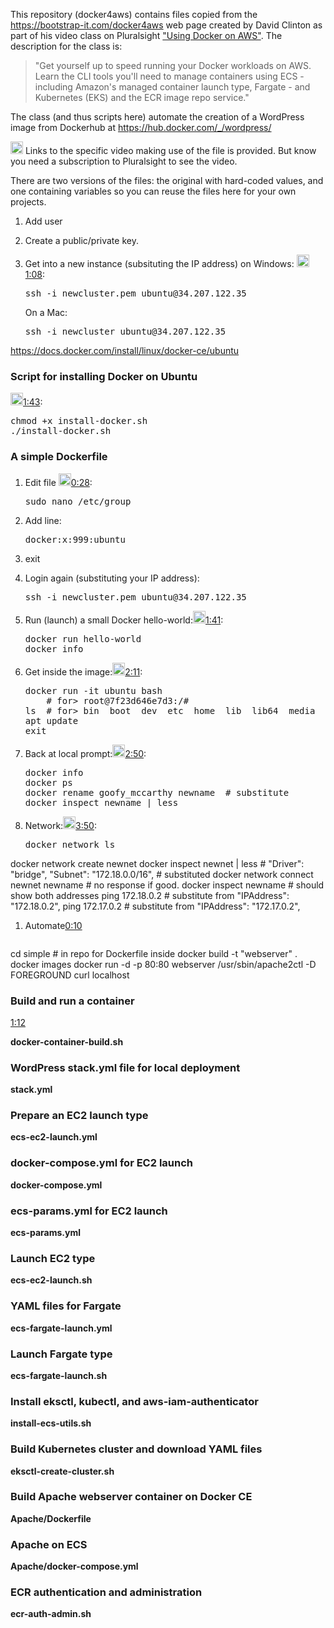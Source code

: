 This repository (docker4aws) contains files copied from the <a target="_blank" href="https://bootstrap-it.com/docker4aws/">https://bootstrap-it.com/docker4aws</a> web page created by David Clinton as part of his video class on Pluralsight <a target="_blank" href="https://app.pluralsight.com/library/courses/using-docker-aws/description">"Using Docker on AWS"</a>. The description for the class is:

> "Get yourself up to speed running your Docker workloads on AWS. Learn the CLI tools you'll need to manage containers using ECS - including Amazon's managed container launch type, Fargate - and Kubernetes (EKS) and the ECR image repo service."

The class (and thus scripts here) automate the creation of a WordPress image from Dockerhub at <a target="_blank" href="https://hub.docker.com/_/wordpress/">https://hub.docker.com/_/wordpress/</a>

<img width="20" height="20" src="https://wilsonmar.github.io/images/Video-icon-800x800.svg">
Links to the specific video making use of the file is provided.
But know you need a subscription to Pluralsight to see the video.

There are two versions of the files: the original with hard-coded values, and 
one containing variables so you can reuse the files here for your own projects.

1. Add user

1. Create a public/private key.

1. Get into a new instance (subsituting the IP address) on Windows: <a target="_blank" href="https://app.pluralsight.com/player?course=using-docker-aws&author=david-clinton&name=5c32300b-f24d-452b-80ac-36c6cf2985fd&clip=2&mode=live"><img width="20" height="20" src="https://wilsonmar.github.io/images/Video-icon-800x800.svg">1:08</a>: 

   <pre>ssh -i newcluster.pem ubuntu@34.207.122.35</pre>

   On a Mac:

   <pre>ssh -i newcluster ubuntu@34.207.122.35</pre>


https://docs.docker.com/install/linux/docker-ce/ubuntu

### Script for installing Docker on Ubuntu

<a target="_blank" href="https://app.pluralsight.com/player?course=using-docker-aws&author=david-clinton&name=5c32300b-f24d-452b-80ac-36c6cf2985fd&clip=2&mode=live"><img width="20" height="20" src="https://wilsonmar.github.io/images/Video-icon-800x800.svg">1:43</a>:<br />
<pre>chmod +x install-docker.sh
./install-docker.sh</pre>

### A simple Dockerfile

1. Edit file <a target="_blank" href="https://app.pluralsight.com/player?course=using-docker-aws&author=david-clinton&name=5c32300b-f24d-452b-80ac-36c6cf2985fd&clip=3&mode=live"><img width="20" height="20" src="https://wilsonmar.github.io/images/Video-icon-800x800.svg">0:28</a>: 

   <pre>sudo nano /etc/group</pre>

1. Add line:

   <pre>docker:x:999:ubuntu</pre>

1. exit
1. Login again (substituting your IP address):

   <pre>ssh -i newcluster.pem ubuntu@34.207.122.35</pre>

1. Run (launch) a small Docker hello-world:<a target="_blank" href="https://app.pluralsight.com/player?course=using-docker-aws&author=david-clinton&name=5c32300b-f24d-452b-80ac-36c6cf2985fd&clip=3&mode=live"><img width="20" height="20" src="https://wilsonmar.github.io/images/Video-icon-800x800.svg">1:41</a>: 

   <pre>docker run hello-world
   docker info
   </pre>
   
1. Get inside the image:<a target="_blank" href="https://app.pluralsight.com/player?course=using-docker-aws&author=david-clinton&name=5c32300b-f24d-452b-80ac-36c6cf2985fd&clip=3&mode=live"><img width="20" height="20" src="https://wilsonmar.github.io/images/Video-icon-800x800.svg">2:11</a>: 

   <pre>docker run -it ubuntu bash
       # for> root@7f23d646e7d3:/#
   ls  # for> bin  boot  dev  etc  home  lib  lib64  media  mnt  opt  proc  root  run  sbin  srv  sys  tmp  usr  var
   apt update
   exit</pre>

1. Back at local prompt:<a target="_blank" href="https://app.pluralsight.com/player?course=using-docker-aws&author=david-clinton&name=5c32300b-f24d-452b-80ac-36c6cf2985fd&clip=3&mode=live"><img width="20" height="20" src="https://wilsonmar.github.io/images/Video-icon-800x800.svg">2:50</a>: 

   <pre>docker info
   docker ps
   docker rename goofy_mccarthy newname  # substitute
   docker inspect newname | less
   </pre>
   

1. Network:<a target="_blank" href="https://app.pluralsight.com/player?course=using-docker-aws&author=david-clinton&name=5c32300b-f24d-452b-80ac-36c6cf2985fd&clip=3&mode=live"><img width="20" height="20" src="https://wilsonmar.github.io/images/Video-icon-800x800.svg">3:50</a>: 

   <pre>docker network ls
docker network create newnet
docker inspect newnet | less   # "Driver": "bridge", "Subnet": "172.18.0.0/16",  # substituted
docker network connect newnet newname  # no response if good.
docker inspect newname  # should show both addresses
ping 172.18.0.2  # substitute from "IPAddress": "172.18.0.2",
ping 172.17.0.2  # substitute from "IPAddress": "172.17.0.2",
   </pre>

1. Automate<a target="_blank" href="https://app.pluralsight.com/player?course=using-docker-aws&author=david-clinton&name=5c32300b-f24d-452b-80ac-36c6cf2985fd&clip=4&mode=live">0:10</a>

   <pre>
cd simple  # in repo for Dockerfile inside
docker build -t "webserver" .
docker images
docker run -d -p 80:80 webserver /usr/sbin/apache2ctl -D FOREGROUND
curl localhost
   </pre>


### Build and run a container

<a target="_blank" href="https://app.pluralsight.com/player?course=using-docker-aws&author=david-clinton&name=5c32300b-f24d-452b-80ac-36c6cf2985fd&clip=5&mode=live">1:12</a >

<strong>docker-container-build.sh</strong>

### WordPress stack.yml file for local deployment

<strong>stack.yml</strong>

### Prepare an EC2 launch type

<strong>ecs-ec2-launch.yml</strong>

### docker-compose.yml for EC2 launch

<strong>docker-compose.yml</strong>

### ecs-params.yml for EC2 launch

<strong>ecs-params.yml</strong>

### Launch EC2 type

<strong>ecs-ec2-launch.sh</strong>

### YAML files for Fargate

<strong>ecs-fargate-launch.yml</strong>

### Launch Fargate type

<strong>ecs-fargate-launch.sh</strong>

### Install eksctl, kubectl, and aws-iam-authenticator

<strong>install-ecs-utils.sh</strong>

### Build Kubernetes cluster and download YAML files

<strong>eksctl-create-cluster.sh</strong>

### Build Apache webserver container on Docker CE

<strong>Apache/Dockerfile</strong>

### Apache on ECS

<strong>Apache/docker-compose.yml</strong>

### ECR authentication and administration

<strong>ecr-auth-admin.sh</strong>
